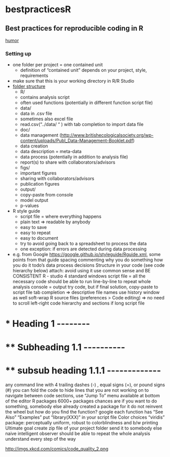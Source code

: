 # bestpracticesR

## Best practices for reproducible coding in R

[humor](http://imgs.xkcd.com/comics/code_quality.png)

### Setting up
* one folder per project = one contained unit
  * definition of “contained unit” depends on your project, style, requirements
* make sure that this is your working directory in R/R Studio
* [folder structure](http://nicercode.github.io/blog/2013-04-05-projects)
  * R/
   * contains analysis script
   * often used functions (potentially in different function script file)
  * data/
   * data in .csv file
   * sometimes also excel file
   * read.csv(“../data/  “   ) with tab completion to import data file
  * doc/
   * data management (http://www.britishecologicalsociety.org/wp-content/uploads/Publ_Data-Management-Booklet.pdf)
    * data creation
    * data description = meta-data
    * data process (potentially in addition to analysis file)
   * report(s) to share with collaborators/advisors
  * figs/
   * important figures
   * sharing with collaborators/advisors
   * publication figures
  * output/
   * copy-paste from console
   * model output
   * p-values
* R style guide
  * script file = where everything happens
  * plain text => readable by anybody
  * easy to save
  * easy to repeat
  * easy to document
  * try to avoid going back to a spreadsheet to process the data
   * one exception: if errors are detected during data processing
 * e.g. from Google https://google.github.io/styleguide/Rguide.xml, some points from that guide
spacing
commenting
why you do something
how you do it
todo’s
data process decisions
Structure in your code (see code hierarchy below)
attach: avoid using it
use common sense and BE CONSISTENT
R - studio
4 standard windows
script file = all the necessary code
should be able to run line-by-line to repeat whole analysis
console = output
try code, but if final solution, copy-paste to script file
tab completion => descriptive file names
use history window as well
soft-wrap R source files (preferences > Code editing) => no need to scroll left-right
code hierarchy and sections
if long script file
# * Heading 1 --------
# ** Subheading 1.1 ----------
# ** subsub heading 1.1.1 -------------
any command line with 4 trailing dashes (-) , equal signs (=), or pound signs (#)
you can fold the code to hide lines that you are not working on
to navigate between code sections, use “Jump To” menu available at bottom of the editor
R packages
6000+ packages
chances are if you want to do something, somebody else already created a package for it
do not reinvent the wheel
but how do you find the function?
google
each function has
“See Also”
“Examples”
put “library(XXX)” in your script file
Color choices
“viridis” package: perceptually uniform, robust to colorblindness and b/w printing
Ultimate goal
create zip file of your project folder
send it to somebody else
naive intelligent observer should be able to
repeat the whole analysis
understand every step of the way


http://imgs.xkcd.com/comics/code_quality_2.png
